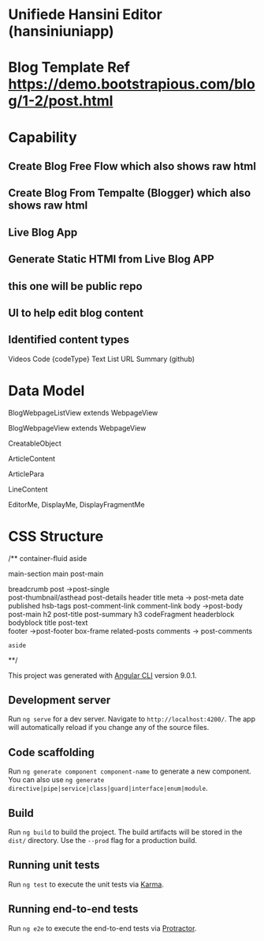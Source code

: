 # Unifiede Hansini Editor (hansiniuniapp)

# Blog Template Ref https://demo.bootstrapious.com/blog/1-2/post.html

# Capability
## Create Blog Free Flow which also shows raw html
## Create Blog From Tempalte (Blogger) which also shows raw html
## Live Blog App
## Generate Static HTMl from Live Blog APP

## this one will be public repo
## 

## UI to help edit blog content
## Identified content types
  Videos
  Code {codeType}
  Text
  List
  URL
  Summary (github)


# Data Model

BlogWebpageListView extends WebpageView

BlogWebpageView extends WebpageView

CreatableObject

ArticleContent

ArticlePara

LineContent


EditorMe, DisplayMe, DisplayFragmentMe


# CSS Structure

/**
container-fluid
  aside

  main-section
      main
        post-main             <main>
          breadcrumb
          post  ->post-single <article>
            post-thumbnail/asthead
            post-details
                header
                  title
                meta -> post-meta
                  date
                    published
                    hsb-tags
                    post-comment-link
                      comment-link
                body <Hansini>   ->post-body
                  post-main
                    h2 post-title
                    post-summary
                    h3
                    codeFragment
                      headerblock
                      bodyblock
                        title
                    post-text           
                footer    ->post-footer
          box-frame
            related-posts
        comments -> post-comments

    aside
**/



This project was generated with [Angular CLI](https://github.com/angular/angular-cli) version 9.0.1.

## Development server

Run `ng serve` for a dev server. Navigate to `http://localhost:4200/`. The app will automatically reload if you change any of the source files.

## Code scaffolding

Run `ng generate component component-name` to generate a new component. You can also use `ng generate directive|pipe|service|class|guard|interface|enum|module`.

## Build

Run `ng build` to build the project. The build artifacts will be stored in the `dist/` directory. Use the `--prod` flag for a production build.

## Running unit tests

Run `ng test` to execute the unit tests via [Karma](https://karma-runner.github.io).

## Running end-to-end tests

Run `ng e2e` to execute the end-to-end tests via [Protractor](http://www.protractortest.org/).


##
